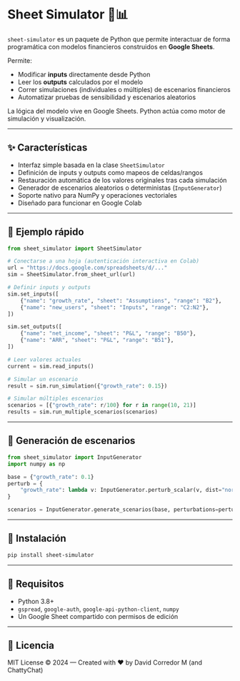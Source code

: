 # Sheet Simulator 🧼📊

`sheet-simulator` es un paquete de Python que permite interactuar de forma programática con modelos financieros construidos en **Google Sheets**.

Permite:

- Modificar **inputs** directamente desde Python
- Leer los **outputs** calculados por el modelo
- Correr simulaciones (individuales o múltiples) de escenarios financieros
- Automatizar pruebas de sensibilidad y escenarios aleatorios

La lógica del modelo vive en Google Sheets. Python actúa como motor de simulación y visualización.

---

## ✨ Características

- Interfaz simple basada en la clase `SheetSimulator`
- Definición de inputs y outputs como mapeos de celdas/rangos
- Restauración automática de los valores originales tras cada simulación
- Generador de escenarios aleatorios o deterministas (`InputGenerator`)
- Soporte nativo para NumPy y operaciones vectoriales
- Diseñado para funcionar en Google Colab

---

## 🚀 Ejemplo rápido

```python
from sheet_simulator import SheetSimulator

# Conectarse a una hoja (autenticación interactiva en Colab)
url = "https://docs.google.com/spreadsheets/d/..."
sim = SheetSimulator.from_sheet_url(url)

# Definir inputs y outputs
sim.set_inputs([
    {"name": "growth_rate", "sheet": "Assumptions", "range": "B2"},
    {"name": "new_users", "sheet": "Inputs", "range": "C2:N2"},
])

sim.set_outputs([
    {"name": "net_income", "sheet": "P&L", "range": "B50"},
    {"name": "ARR", "sheet": "P&L", "range": "B51"},
])

# Leer valores actuales
current = sim.read_inputs()

# Simular un escenario
result = sim.run_simulation({"growth_rate": 0.15})

# Simular múltiples escenarios
scenarios = [{"growth_rate": r/100} for r in range(10, 21)]
results = sim.run_multiple_scenarios(scenarios)
```

---

## 🔬 Generación de escenarios

```python
from sheet_simulator import InputGenerator
import numpy as np

base = {"growth_rate": 0.1}
perturb = {
    "growth_rate": lambda v: InputGenerator.perturb_scalar(v, dist="normal", scale=0.02)
}

scenarios = InputGenerator.generate_scenarios(base, perturbations=perturb, n=100)
```

---

## 🔧 Instalación

```bash
pip install sheet-simulator
```

---

## 📎 Requisitos

- Python 3.8+
- `gspread`, `google-auth`, `google-api-python-client`, `numpy`
- Un Google Sheet compartido con permisos de edición

---

## 📄 Licencia

MIT License © 2024 — Created with ❤️ by David Corredor M (and ChattyChat)

